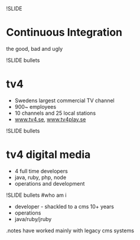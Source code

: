 !SLIDE 
# Continuous Integration 
the good, bad and ugly 

!SLIDE bullets 
# tv4
* Swedens largest commercial TV channel
* 900~ employees
* 10 channels and 25 local stations
* www.tv4.se, www.tv4play.se

!SLIDE bullets 
# tv4 digital media
* 4 full time developers
* java, ruby, php, node
* operations and development

!SLIDE bullets 
#who am i
* developer - shackled to a cms 10+ years
* operations
* java/ruby/jruby

.notes have worked mainly with legacy cms systems

